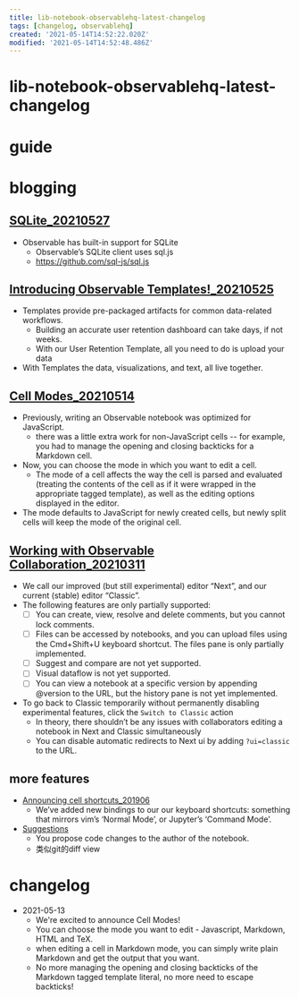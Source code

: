 ```yaml
---
title: lib-notebook-observablehq-latest-changelog
tags: [changelog, observablehq]
created: '2021-05-14T14:52:22.020Z'
modified: '2021-05-14T14:52:48.486Z'
---
```


# lib-notebook-observablehq-latest-changelog

# guide

# blogging

## [SQLite_20210527](https://observablehq.com/@observablehq/sqlite)

- Observable has built-in support for SQLite
  - Observable’s SQLite client uses sql.js
  - https://github.com/sql-js/sql.js

## [Introducing Observable Templates!_20210525](https://observablehq.com/@observablehq/introducing-observable-templates)

- Templates provide pre-packaged artifacts for common data-related workflows.
  - Building an accurate user retention dashboard can take days, if not weeks. 
  - With our User Retention Template, all you need to do is upload your data
- With Templates the data, visualizations, and text, all live together. 

## [Cell Modes_20210514](https://observablehq.com/@observablehq/cell-modes)

- Previously, writing an Observable notebook was optimized for JavaScript. 
  - there was a little extra work for non-JavaScript cells -- for example, you had to manage the opening and closing backticks for a Markdown cell.
- Now, you can choose the mode in which you want to edit a cell. 
  - The mode of a cell affects the way the cell is parsed and evaluated (treating the contents of the cell as if it were wrapped in the appropriate tagged template), as well as the editing options displayed in the editor.
- The mode defaults to JavaScript for newly created cells, but newly split cells will keep the mode of the original cell.

## [Working with Observable Collaboration_20210311](https://observablehq.com/@observablehq/working-with-observable-collaboration)

- We call our improved (but still experimental) editor “Next”, and our current (stable) editor “Classic”. 
- The following features are only partially supported:
  - [ ] You can create, view, resolve and delete comments, but you cannot lock comments.
  - [ ] Files can be accessed by notebooks, and you can upload files using the Cmd+Shift+U keyboard shortcut. The files pane is only partially implemented.
  - [ ] Suggest and compare are not yet supported.
  - [ ] Visual dataflow is not yet supported.
  - [ ] You can view a notebook at a specific version by appending @version to the URL, but the history pane is not yet implemented.

- To go back to Classic temporarily without permanently disabling experimental features, click the `Switch to Classic` action
  - In theory, there shouldn’t be any issues with collaborators editing a notebook in Next and Classic simultaneously
  - You can disable automatic redirects to Next ui by adding `?ui=classic` to the URL.

## more features

- [Announcing cell shortcuts_201906](https://observablehq.com/@observablehq/cell-shortcuts)
  - We’ve added new bindings to our our keyboard shortcuts: something that mirrors vim’s ‘Normal Mode’, or Jupyter’s ‘Command Mode’.
- [Suggestions](https://observablehq.com/@observablehq/suggestions-and-comments)
  - You propose code changes to the author of the notebook.
  - 类似git的diff view
# changelog
- 2021-05-13
  - We're excited to announce Cell Modes!
  - You can choose the mode you want to edit - Javascript, Markdown, HTML and TeX.
  - when editing a cell in Markdown mode, you can simply write plain Markdown and get the output that you want. 
  - No more managing the opening and closing backticks of the Markdown tagged template literal, no more need to escape backticks!
